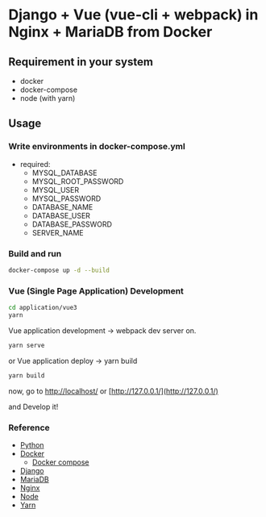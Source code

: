 # Django + Vue (vue-cli + webpack) in Nginx + MariaDB from Docker

## Requirement in your system

- docker
- docker-compose
- node (with yarn)

## Usage

### Write environments in docker-compose.yml
- required: 
  - MYSQL_DATABASE
  - MYSQL_ROOT_PASSWORD
  - MYSQL_USER
  - MYSQL_PASSWORD
  - DATABASE_NAME 
  - DATABASE_USER
  - DATABASE_PASSWORD
  - SERVER_NAME

### Build and run
```bash
docker-compose up -d --build
```

### Vue (Single Page Application) Development

```bash
cd application/vue3
yarn
```

Vue application development -> webpack dev server on.

```bash
yarn serve
```

or Vue application deploy -> yarn build

```bash
yarn build
```

now, go to [http://localhost/](http://localhost/) or [http://127.0.0.1/](http://127.0.0.1/)

and Develop it!


### Reference
- [Python](www.python.org)
- [Docker](www.docker.com)
    - [Docker compose](docs.docker.com/compose)
- [Django](www.djangoproject.com)
- [MariaDB](mariadb.org)
- [Nginx](https://www.nginx.com/)
- [Node](https://nodejs.org/ko/)
- [Yarn](https://yarnpkg.com/)


